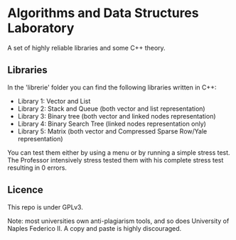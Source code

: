 # Algorithms and Data Structures Laboratory
A set of highly reliable libraries and some C++ theory.

## Libraries
In the 'librerie' folder you can find the following libraries written in C++:
* Library 1: Vector and List
* Library 2: Stack and Queue (both vector and list representation)
* Library 3: Binary tree (both vector and linked nodes representation)
* Library 4: Binary Search Tree (linked nodes representation only)
* Library 5: Matrix (both vector and Compressed Sparse Row/Yale representation)

You can test them either by using a menu or by running a simple stress test. The Professor intensively stress tested them with his complete stress test resulting in 0 errors.

## Licence
This repo is under GPLv3.

Note: most universities own anti-plagiarism tools, and so does University of Naples Federico II. A copy and paste is highly discouraged.
